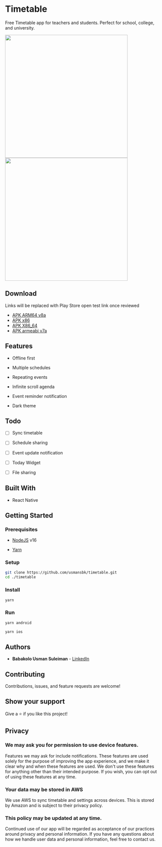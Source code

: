 # Timetable

Free Timetable app for teachers and students. Perfect for school, college, and university.

<p float="left">
<img src="https://user-images.githubusercontent.com/10219539/200135313-7f91ec04-9624-401f-b86d-624294e0bd3e.png" width="400">
<img src="https://user-images.githubusercontent.com/10219539/200135318-f865b045-2974-4267-ae5c-cec33b4ce0bb.png" width="400">
</p>

## Download

Links will be replaced with Play Store open test link once reviewed

- [APK ARM64 v8a](https://drive.google.com/file/d/1wWZW7JngvYLaclYv3mD6aFP8e4YEWiaZ/view?usp=share_link)
- [APK x86](https://drive.google.com/file/d/1Bya4v5Uy7147CTM37ob9Iz0qo3imBTlU/view?usp=sharing)
- [APK X86_64](https://drive.google.com/file/d/1LICZfOTW-G8UZFL3K7scW7jZUyRP_9BC/view?usp=sharing)
- [APK armeabi v7a](https://drive.google.com/file/d/1JfHMSVv5GjMT_V_Ht_nQRyQBcAcD34mE/view?usp=sharing)

## Features

- Offline first

- Multiple schedules

- Repeating events

- Infinite scroll agenda

- Event reminder notification

- Dark theme

## Todo

- [ ] Sync timetable

- [ ] Schedule sharing

- [ ] Event update notification

- [ ] Today Widget

- [ ] File sharing

## Built With

- React Native

## Getting Started

### Prerequisites

- [NodeJS](https://nodejs.org/en/) v16

- [Yarn](https://yarnpkg.com/getting-started/install)

### Setup

```sh
git clone https://github.com/usmansbk/timetable.git
cd ./timetable
```

### Install

```sh
yarn
```

### Run

```sh
yarn android
```

```sh
yarn ios
```

## Authors

- **Babakolo Usman Suleiman** - [LinkedIn](https://www.linkedin.com/in/usmansbk/)

## Contributing

Contributions, issues, and feature requests are welcome!

## Show your support

Give a ⭐️ if you like this project!

## Privacy

### We may ask you for permission to use device features.

Features we may ask for include notifications. These features are used solely for the purpose of improving the app experience, and we make it clear why and when these features are used. We don't use these features for anything other than their intended purpose. If you wish, you can opt out of using these features at any time.

### Your data may be stored in AWS

We use AWS to sync timetable and settings across devices. This is stored by Amazon and is subject to their privacy policy.

### This policy may be updated at any time.

Continued use of our app will be regarded as acceptance of our practices around privacy and personal information. If you have any questions about how we handle user data and personal information, feel free to contact us.
